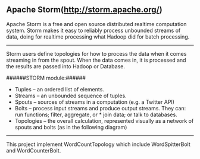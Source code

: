 ## Apache Storm(http://storm.apache.org/)
Apache Storm is a free and open source distributed realtime computation system. Storm makes it easy to reliably process unbounded streams of data, doing for realtime processing what Hadoop did for batch processing. 

---------------
Storm users define topologies for how to process the data when it comes streaming in from the spout. When the data comes in, it is processed and the results are passed into Hadoop or Database.

######STORM module:######
* Tuples – an ordered list of elements.
* Streams – an unbounded sequence of tuples.
* Spouts – sources of streams in a computation (e.g. a Twitter API)
* Bolts – process input streams and produce output streams. They can: run functions; filter, aggregate, or * join data; or talk to databases.
* Topologies – the overall calculation, represented visually as a network of spouts and bolts (as in the following diagram)

---------------

This project implement WordCountTopology which include WordSpitterBolt and WordCounterBolt.

